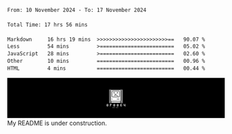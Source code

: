 <!--START_SECTION:waka-->

```txt
From: 10 November 2024 - To: 17 November 2024

Total Time: 17 hrs 56 mins

Markdown     16 hrs 19 mins  >>>>>>>>>>>>>>>>>>>>>>>==   90.07 %
Less         54 mins         >========================   05.02 %
JavaScript   28 mins         >========================   02.60 %
Other        10 mins         =========================   00.96 %
HTML         4 mins          =========================   00.44 %
```

<!--END_SECTION:waka-->

<img src="https://raw.githubusercontent.com/n3xta/image-hosting/main/img/202411032331174.png"/>
My README is under construction. 
